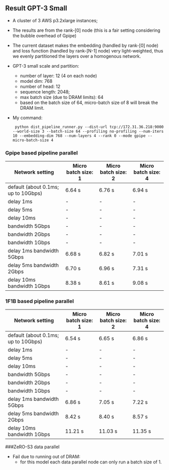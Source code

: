 ## Result GPT-3 Small  

- A cluster of 3 AWS p3.2xlarge instances;

- The results are from the rank-[0] node (this is a fair setting considering the bubble overhead of Gpipe)

- The current dataset makes the embedding (handled by rank-[0] node) and loss function (handled by rank-[N-1] node) very light-weighted, thus we evenly partitioned the layers over a homogenous network.
   
- GPT-3 small scale and partition:

  - number of layer: 12 (4 on each node) 
  - model dim: 768
  - number of head: 12
  - sequence length: 2048;
  - max batch size (due to DRAM limits): 64
  - based on the batch size of 64, micro-batch size of 8 will break the DRAM limit. 

- My command:

       python dist_pipeline_runner.py --dist-url tcp://172.31.36.218:9000 --world-size 3 --batch-size 64 --profiling no-profiling --num-iters 10 --embedding-dim 768 --num-layers 4 --rank 0 --mode gpipe --micro-batch-size 4

### Gpipe based pipeline parallel
| Network setting                     | Micro batch size: 1 | Micro batch size: 2 | Micro batch size: 4 |
|-------------------------------------|--------------------|---------------------|---------------------|
| default (about 0.1ms; up to 10Gbps) | 6.64 s             | 6.76 s              | 6.94 s              |
| delay 1ms                           | -                  | -                   | -                   |
| delay 5ms                           | -                  | -                   | -                   |
| delay 10ms                          | -                  | -                   | -                   |
| bandwidth 5Gbps                     | -                  | -                   | -                   |
| bandwidth 2Gbps                     | -                  | -                   | -                   |
| bandwidth 1Gbps                     | -                  | -                   | -                   |
| delay 1ms  bandwidth 5Gbps          | 6.68 s             | 6.82 s              | 7.01 s              |
| delay 5ms  bandwidth 2Gbps          | 6.70 s             | 6.96 s              | 7.31 s              |
| delay 10ms  bandwidth 1Gbps         | 8.38 s             | 8.61 s              | 9.08 s              |

### 1F1B based pipeline parallel
| Network setting                     | Micro batch size: 1 | Micro batch size: 2 | Micro batch size: 4 |
|-------------------------------------|---------------------|---------------------|---------------------|
| default (about 0.1ms; up to 10Gbps) | 6.54 s              | 6.65 s              | 6.86 s              |
| delay 1ms                           | -                   | -                   | -                   |
| delay 5ms                           | -                   | -                   | -                   |
| delay 10ms                          | -                   | -                   | -                   |
| bandwidth 5Gbps                     | -                   | -                   | -                   |
| bandwidth 2Gbps                     | -                   | -                   | -                   |
| bandwidth 1Gbps                     | -                   | -                   | -                   |
| delay 1ms  bandwidth 5Gbps          | 6.86 s              | 7.05 s              | 7.22 s              |
| delay 5ms  bandwidth 2Gbps          | 8.42 s              | 8.40 s              | 8.57 s              |
| delay 10ms  bandwidth 1Gbps         | 11.21 s             | 11.03 s             | 11.35 s             |

###ZeRO-S3 data parallel

- Fail due to running out of DRAM: 
  - for this model each data parallel node can only run a batch size of 1.
